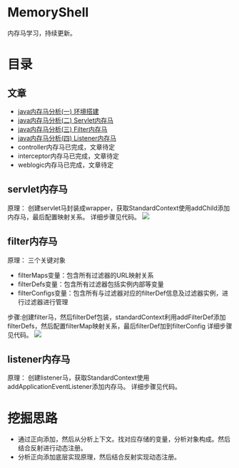 # MemoryShell
内存马学习，持续更新。


# 目录

## 文章
- [java内存马分析(一) 环境搭建](https://mp.weixin.qq.com/s/4Bz6UQzC6SEnjSPC4W5fyQ)
- [java内存马分析(二) Servlet内存马](https://mp.weixin.qq.com/s/VLc5TmTAuCttS_DhUSdBuw)
- [java内存马分析(三) Filter内存马](https://mp.weixin.qq.com/s/OWH42PojsFGO4fHSsUJhnw)
- [java内存马分析(四) Listener内存马](https://mp.weixin.qq.com/s/wNa8kR1t1KmyhItC_GmGQA)
- controller内存马已完成，文章待定
- interceptor内存马已完成，文章待定
- weblogic内存马已完成，文章待定

## servlet内存马
原理：
创建servlet马封装成wrapper，获取StandardContext使用addChild添加内存马，最后配置映射关系。
详细步骤见代码。
![](img/servlet.png)

## filter内存马
原理： 
三个关键对象
- filterMaps变量：包含所有过滤器的URL映射关系
- filterDefs变量：包含所有过滤器包括实例内部等变量
- filterConfigs变量：包含所有与过滤器对应的filterDef信息及过滤器实例，进行过滤器进行管理   
 
步骤:创建filter马，然后filterDef包装，standardContext利用addFilterDef添加filterDefs，然后配置filterMap映射关系，最后filterDef加到filterConfig
详细步骤见代码。
![](img/filter.png)

## listener内存马
原理：
创建listener马，获取StandardContext使用addApplicationEventListener添加内存马。
详细步骤见代码。

# 挖掘思路
- 通过正向添加，然后从分析上下文。找对应存储的变量，分析对象构成。然后结合反射进行动态注册。
- 分析正向添加底层实现原理，然后结合反射实现动态注册。

